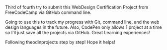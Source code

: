 Third of fourth try to submit this WebDesign Certification Project from 
FreeCodeCamp via GitHub command line. 

Going to use this to track my progress with Git, command line, and the web 
design languages in the future. Also, CodePen only allows 1 project at a time 
so I'll just save all the projects via GitHub. Great Learning experiences!

Following theodinprojects step by step! Hope it helps!